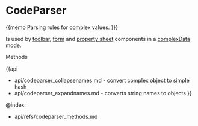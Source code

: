 CodeParser 
=============


{{memo Parsing rules for complex values. }}}

Is used by [toolbar](api/refs/ui.toolbar.md), [form](api/refs/ui.form.md) and [property sheet](api/refs/ui.property.md) 
components in a [complexData](api/link/ui.form_complexdata_config.md) mode.


<div class='h2'>Methods</div>

{{api
- api/codeparser_collapsenames.md - convert complex object to simple hash
- api/codeparser_expandnames.md - converts string names to objects
}}





@index:
- api/refs/codeparser_methods.md

